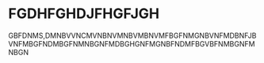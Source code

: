 # FGDHFGHDJFHGFJGH
GBFDNMS,DMNBVVNCMVNBNVMNBVMBNVMFBGFNMGNBVNFMDBNFJBVNFMBGFNDMBGFNMNBGNFMDBGHGNFMGNBFNDMFBGVBFNMBGNFMNBGN
